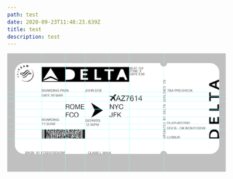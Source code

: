 ```yaml
---
path: test
date: 2020-09-23T11:48:23.639Z
title: test
description: test
---
```

![](../assets/visual-language/week-2/week2-1.png)